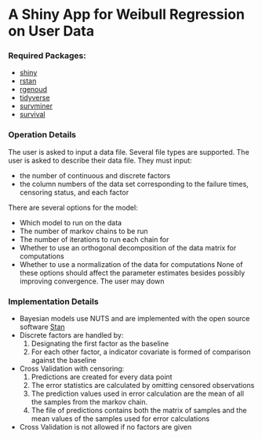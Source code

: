# A Shiny App for Weibull Regression on User Data

### Required Packages:
- [shiny](https://www.rstudio.com/products/shiny/)
- [rstan](https://mc-stan.org/users/interfaces/rstan)
- [rgenoud](https://cran.r-project.org/web/packages/rgenoud/index.html)
- [tidyverse](https://www.tidyverse.org)
- [survminer]()
- [survival]()

### Operation Details
The user is asked to input a data file. Several file types are supported. The user is asked to describe their data file. They must input:
- the number of continuous and discrete factors
- the column numbers of the data set corresponding to the failure times, censoring status, and each factor

There are several options for the model:
- Which model to run on the data
- The number of markov chains to be run
- The number of iterations to run each chain for
- Whether to use an orthogonal decomposition of the data matrix for computations
- Whether to use a normalization of the data for computations
None of these options should affect the parameter estimates besides possibly improving convergence.
The user may down

### Implementation Details
- Bayesian models use NUTS and are implemented with the open source software [Stan](https://mc-stan.org/users/interfaces/rstan)
- Discrete factors are handled by:
  1. Designating the first factor as the baseline
  2. For each other factor, a indicator covariate is formed of comparison against the baseline
- Cross Validation with censoring:
  1. Predictions are created for every data point
  2. The error statistics are calculated by omitting censored observations
  3. The prediction values used in error calculation are the mean of all the samples from the markov chain.
  4. The file of predictions contains both the matrix of samples and the mean values of the samples used for error calculations
- Cross Validation is not allowed if no factors are given

